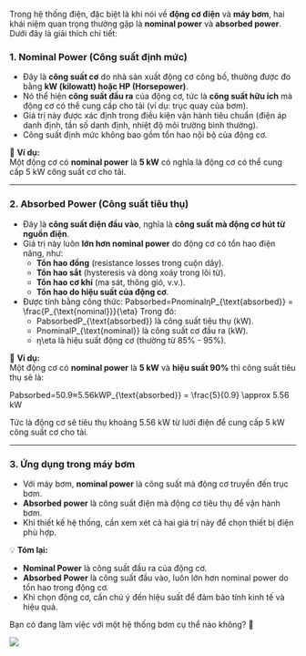 Trong hệ thống điện, đặc biệt là khi nói về **động cơ điện** và **máy bơm**, hai khái niệm quan trọng thường gặp là **nominal power** và **absorbed power**. Dưới đây là giải thích chi tiết:

### 1. **Nominal Power (Công suất định mức)**

- Đây là **công suất cơ** do nhà sản xuất động cơ công bố, thường được đo bằng **kW (kilowatt) hoặc HP (Horsepower)**.
- Nó thể hiện **công suất đầu ra** của động cơ, tức là **công suất hữu ích** mà động cơ có thể cung cấp cho tải (ví dụ: trục quay của bơm).
- Giá trị này được xác định trong điều kiện vận hành tiêu chuẩn (điện áp danh định, tần số danh định, nhiệt độ môi trường bình thường).
- Công suất định mức không bao gồm tổn hao nội bộ của động cơ.

🔹 **Ví dụ:**  
Một động cơ có **nominal power** là **5 kW** có nghĩa là động cơ có thể cung cấp 5 kW công suất cơ cho tải.

---

### 2. **Absorbed Power (Công suất tiêu thụ)**

- Đây là **công suất điện đầu vào**, nghĩa là **công suất mà động cơ hút từ nguồn điện**.
- Giá trị này luôn **lớn hơn nominal power** do động cơ có tổn hao điện năng, như:
    - **Tổn hao đồng** (resistance losses trong cuộn dây).
    - **Tổn hao sắt** (hysteresis và dòng xoáy trong lõi từ).
    - **Tổn hao cơ khí** (ma sát, thông gió, v.v.).
    - **Tổn hao do hiệu suất của động cơ**.
- Được tính bằng công thức: Pabsorbed=PnominalηP_{\text{absorbed}} = \frac{P_{\text{nominal}}}{\eta} Trong đó:
    - PabsorbedP_{\text{absorbed}} là công suất tiêu thụ (kW).
    - PnominalP_{\text{nominal}} là công suất cơ đầu ra (kW).
    - η\eta là hiệu suất động cơ (thường từ 85% - 95%).

🔹 **Ví dụ:**  
Một động cơ có **nominal power** là **5 kW** và **hiệu suất 90%** thì công suất tiêu thụ sẽ là:

Pabsorbed=50.9≈5.56kWP_{\text{absorbed}} = \frac{5}{0.9} \approx 5.56 kW

Tức là động cơ sẽ tiêu thụ khoảng 5.56 kW từ lưới điện để cung cấp 5 kW công suất cơ cho tải.

---

### 3. **Ứng dụng trong máy bơm**

- Với máy bơm, **nominal power** là công suất mà động cơ truyền đến trục bơm.
- **Absorbed power** là công suất điện mà động cơ tiêu thụ để vận hành bơm.
- Khi thiết kế hệ thống, cần xem xét cả hai giá trị này để chọn thiết bị điện phù hợp.

💡 **Tóm lại:**

- **Nominal Power** là công suất đầu ra của động cơ.
- **Absorbed Power** là công suất đầu vào, luôn lớn hơn nominal power do tổn hao trong động cơ.
- Khi chọn động cơ, cần chú ý đến hiệu suất để đảm bảo tính kinh tế và hiệu quả.

Bạn có đang làm việc với một hệ thống bơm cụ thể nào không? 🚀

![](https://i.imgur.com/x9Ez7oQ.png)
